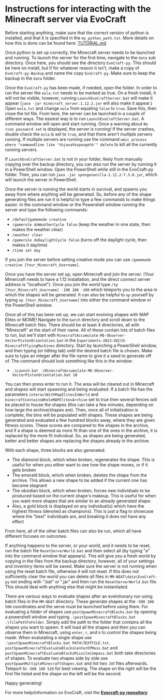 # Instructions for interacting with the Minecraft server via EvoCraft

Before starting anything, make sure that the correct version of python is installed, and that it is specified in the `my_python_path.txt`. More details on how this is done can be found here: [TUTORIAL.md](TUTORIAL.md)

Once python is set up correctly, the Minecraft server needs to be launched and running. To launch the server for the first time, navigate to the `data` sub directory. Once here, you should see the directory `EvoCraft-py`. This should be here on install, but if for whatever reason it isn’t, make a copy of `EvoCraft-py-Backup` and name the copy `EvoCraft-py`. Make sure to keep the backup in the `data` folder.

Once the `EvoCraft-py` has been made, if needed, open the folder. In order to run the server the `eula.txt` needs to be marked as true. On a fresh install, it will not be visible, however, running `LaunchEvoCraftServer.bat` will make it appear (`java -jar minecraft_server.1.12.2.jar` will also make it appear.) Open `eula.txt` and change `eula` from equaling `false` to `true`. Save this, then close the txt file. From here, the server can be launched in a couple of different ways. The easiest way is to run `LaunchEvoCraftServer.bat`. A command window will open and start running. Once a warning about `No rcon password set` is displayed, the server is running! If the server crashes, double check the `eula` is set to `true`, and that there aren't multiple servers running. If multiple servers are running use the command `wmic process where "commandline like '%%java%%sponge%%'" delete` to kill all the currently running servers.

If `LaunchEvoCraftServer.bat` is not in your folder, likely from manually copying over the backup directory, you can also run the server by running it in a PowerShell window. Open the PowerShell while still in the EvoCraft-py folder. Then, you can run `java -jar spongevanilla-1.12.2-7.3.0.jar`, which will launch the server in PowerShell.

Once the server is running the world starts in survival, and spawns you away from where anything will be generated. So, before any of the shape generating files are run it is helpful to type a few commands to make things easier. In the command window or the Powershell window running the server and type the following commands:

* `/defaultgamemode creative`
* `/gamerule doWeatherCycle false` (keep the weather in one state, then makes the weather clear)
* `/weather clear`
* `/gamerule doDaylightCycle false` (turns off the daylight cycle, then makes it daytime)
* `/time set day`

If you join the server before setting creative mode you can use `/gamemode creative [Your_Minecraft_Username]`.

Once you have the server set up, open Minecraft and join the server. (Your Minercraft needs to have a 1.12 installation, and the direct connect server address is "localhost"). Once you join the world type `/tp [Your_Minecraft_Username] -100 100 -100` which teleports you to the area in which the shapes will be generated. It can also be helpful to `op` yourself by typing `op [Your_Minecraft_Username]` into either the command window or the PowerShell window.

Once all of this has been set up, we can start evolving shapes with MAP Elites or MOME! Navigate to the `batch` directory and scroll down to the Minecraft batch files. There should be at least 4 directories, all with "Minecraft" at the start of their name. All of these contain lots of batch files to run, but we'll start with `MinecraftAccumulate-ME-Observer-VectorPistonOrientation.bat` in the `Experiments-2023-GECCO-MinecraftFlyingMachines` directory. Start by launching a PowerShell window, and then typing (or hitting tab) until the desired batch file is chosen. Make sure to type an integer after the file name to give it a seed to generate off of. The command should look something like this in the window: 
* `.\Launch.bat .\MinecraftAccumulate-ME-Observer-VectorPistonOrientation.bat 10`

You can then press enter to run it. The area will be cleared out in Minecraft and shapes will start spawning and being evaluated. If a batch file has the parameters `interactWithMapElitesInWorld` and `minecraftContainsWholeMAPElitesArchive` set to true then several fences will be placed to house the shapes (this can take a few minutes, depending on how large the archive/shapes are). Then, once all of initialization is complete, the bins will be populated with shapes. These shapes are being generated and evaluated a few hundred blocks away, where they are given fitness scores. These scores are compared to the shapes in the archive, and if a shape is deemed as more fit than one of the ones in the archive, it is replaced by the more fit individual. So, as shapes are being generated, better and better shapes are replacing the shapes already in the archive.

With each shape, three blocks are also generated:
* The diamond block, which when broken, regenerates the shape. This is useful for when you either want to see how the shape moves, or if it gets broken
* The emerald block, which when broken, deletes the shape from the archive. This allows a new shape to be added if the current one has become stagnant
* The obsidian block, which when broken, forces new individuals to be produced based on the current shape's makeup. This is useful for when you want more shapes that are similar to an already generated shape.
* Also, a gold block is displayed on any individual(s) which have the highest fitness (denoted as champions). This is just a flag to showcase where the "best" individuals are, and breaking it does not have any effect

From here, all of the other batch files can also be run, which all have different focuses on outcomes.

If anything happens to the server, or your world, and it needs to be reset, run the batch file `ResetServerWorld.bat` and then select all (by typing "a" into the command window that appears). This will give you a fresh world by copying in the files from the backup directory, however, all of your settings and inventory items will be saved. Make sure the server is not running when using the reset batch file, otherwise it will not reset. If this does not sufficiently clear the world you can delete all files in `MM-NEAT\data\EvoCraft-py` not ending with ".bat" or ".jar" and then run the `ResetServerWorld.bat` file. This should deal with anything else that might be instantiated.

There are various ways to evaluate shapes after an evelotionary run using batch files in the `MM-NEAT` directory. These generate shapes at the `-500 100 500` coordinates and the serve must be launched before using them. For evaluating a folder of shapes use `postSpawnMinecraftBlocks.bat` by opening a powershell window and typing `.\postSpawnMinecraftBlocks.bat .\filePathToFolder`. Simply add the path to the folder that contains all the shapes you want to spawn. It will load all the shapes and then you can observe them in Minecraft, using `enter`, `r`, and `b` to control the shapes being made. When evalutating a single shape use `.\postSpawnMinecraftBlocks.bat PATH\TEXTFILE.txt`. `postSpawnMinecraftEvaluateBlocksCenterOfMass.bat` and `postSpawnMinecraftEvaluateBlocksMissileCompass.bat` both take directories of shapes. To evaluate two shapes side by side use `postSpawnMultipleMinecraftShapes.bat` and list two .txt files afterwards. Teleport to `-506 100 520` for best viewing. The shape on the right will be the first file listed and the shape on the left will be the second.

Happy generating!

For more help/information on EvoCraft, visit the [**Evocraft-py repository**](https://github.com/real-itu/Evocraft-py)
